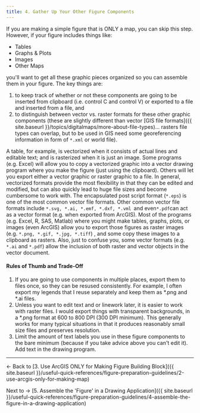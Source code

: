 ```yaml
---
title: 4. Gather Up Your Other Figure Components
---
```


If you are making a simple figure that is ONLY a map, you can skip this step. However, if your figure includes things like:

- Tables 
- Graphs & Plots
- Images
- Other Maps

you'll want to get all these graphic pieces organized so you can assemble them in your figure. The key things are: 

1. to keep track of whether or not these components are going to be inserted from clipboard (i.e. control C and control V) or exported to a file and inserted from a file, and
2. to distinguish between vector vs. raster formats for these other graphic components (these are slightly different than vector [GIS file formats]({{ site.baseurl }}/topics/digitalmaps/more-about-file-types)... rasters file types can overlap, but to be used in GIS need some georeferencing information in form of `*.xml` or world file). 

A table, for example, is vectorized when it consists of actual lines and editable text; and is rasterized when it is just an image. Some programs (e.g. Excel) will allow you to copy a vectorized graphic into a vector drawing program where you make the figure (just using the clipboard). Others will let you export either a vector graphic or raster graphic to a file. In general, vectorized formats provide the most flexibility in that they can be edited and modified, but can also quickly lead to huge file sizes and become cumbersome to work with. The encapsulated post script format (`*.eps`) is one of the most common vector file formats. Other common vector file formats include `*.svg, *.ai, *.emf, *.dxf, *.vml `and even` *.pdf `can act as a vector format (e.g. when exported from ArcGIS). Most of the programs (e.g. Excel, R, SAS, Matlab) where you might make tables, graphs, plots, or images (even ArcGIS) allow you to export those figures as raster images (e.g. `*.png, *.gif, *.jpg, *.tiff`) , and some copy these images to a clipboard as rasters. Also, just to confuse you, some vector formats (e.g.` *.ai` and `*.pdf`) allow the inclusion of both raster and vector objects in the vector document. 

#### Rules of Thumb and Trade-Off

1. If you are going to use components in multiple places, export them to files once, so they can be resused consistently. For example, I often export my legends that I reuse separately and keep them as *.png and *.ai files. 
2. Unless you want to edit text and or linework later, it is easier to work with raster files. I would export things with transparent backgrounds, in a *.png format at 600 to 800 DPI (300 DPI minimum). This generally works for many typical situations in that it produces reasonably small size files and preserves resolution.
3. Limit the amount of text labels you use in these figure components to the bare minimum (because if you take advice above you can't edit it). Add text in the drawing program.

------

← Back to  [3. Use ArcGIS ONLY for Making Figure Building Block]({{ site.baseurl }}/useful-quick-references/figure-preparation-guidelines/2-use-arcgis-only-for-making-map)

 Next to  → [5. Assemble the 'Figure' in a Drawing Application]({{ site.baseurl }}/useful-quick-references/figure-preparation-guidelines/4-assemble-the-figure-in-a-drawing-application)

